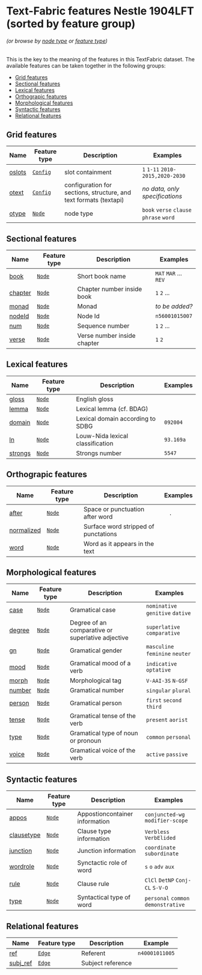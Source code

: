 # Text-Fabric features Nestle 1904LFT (sorted by feature group)
###### *(or browse by [node type](featuresbynodetype.md#readme) or [feature type](featuresbyfeaturetype.md#readme))*

This is the key to the meaning of the features in this TextFabric dataset. The available features can be taken together in the following groups: 

* [Grid features](#grid-features)
* [Sectional features](#sectional-features)
* [Lexical features](#lexical-features)
* [Orthograpic features](#orthograpic-features)
* [Morphological features](#morphological-features)
* [Syntactic features](#syntactic-features)
* [Relational features](#relational-features)

## Grid features

Name | Feature type | Description| Examples
---|---|---| ---
[oslots](oslots.md) | [`Config`](featuresbyfeaturetype.md#config-features)  | slot containment | `1` `1-11` `2010-2015,2020-2030`
[otext](otext.md) | [`Config`](featuresbyfeaturetype.md#config-features) | configuration for sections, structure, and text formats (textapi) | *no data, only specifications*  
[otype](otype.md) | [`Node`](featuresbyfeaturetype.md#node-features) | node type | `book` `verse` `clause` `phrase` `word`

## Sectional features

Name | Feature type | Description | Examples
---|---|---|---
[book](book.md#readme) | [`Node`](featuresbyfeaturetype.md#node-features) | Short book name | `MAT` `MAR` ... `REV`
[chapter](chapter.md#readme) | [`Node`](featuresbyfeaturetype.md#node-features) | Chapter number inside book | `1` `2` ...
[monad](monad.md#readme) | [`Node`](featuresbyfeaturetype.md#node-features) | Monad | *to be added?*
[nodeId](nodeId.md#readme) | [`Node`](featuresbyfeaturetype.md#node-features) | Node Id  | `n56001015007`
[num](num.md#readme) | [`Node`](featuresbyfeaturetype.md#node-features) | Sequence number  | `1` `2` ...   
[verse](verse.md#readme) | [`Node`](featuresbyfeaturetype.md#node-features) | Verse number inside chapter | `1` `2`

## Lexical features

Name| Feature type | Description | Examples
---|---|---|---
[gloss](gloss.md#readme) | [`Node`](featuresbyfeaturetype.md#node-features) | English gloss | 
[lemma](lemma.md#readme) | [`Node`](featuresbyfeaturetype.md#node-features) | Lexical lemma (cf. BDAG) |
[domain](domain.md#readme) | [`Node`](featuresbyfeaturetype.md#node-features) | Lexical domain according to SDBG | `092004`
[ln](ln.md#readme) | [`Node`](featuresbyfeaturetype.md#node-features) | Louw-Nida lexical classification | `93.169a`
[strongs](strongs.md#readme) | [`Node`](featuresbyfeaturetype.md#node-features) | Strongs number | `5547`

## Orthograpic features

Name | Feature type | Description | Examples
--- | --- | --- | ---
[after](after.md#readme) | [`Node`](featuresbyfeaturetype.md#node-features) | Space or punctuation after word | ` ` `.`
[normalized](normalized.md#readme) | [`Node`](featuresbyfeaturetype.md#node-features) | Surface word stripped of punctations |
[word](word.md#readme) | [`Node`](featuresbyfeaturetype.md#node-features) | Word as it appears in the text | 

## Morphological features

Name | Feature type |Description | Examples
--- | --- | --- | ---
[case](case.md#readme) | [`Node`](featuresbyfeaturetype.md#node-features) | Gramatical case | `nominative` `genitive` `dative`
[degree](degree.md#readme) | [`Node`](featuresbyfeaturetype.md#node-features) | Degree of an comparative or superlative adjective | `superlative` `comparative`
[gn](gn.md#readme) | [`Node`](featuresbyfeaturetype.md#node-features) | Gramatical gender | `masculine` `feminine` `neuter`
[mood](mood.md#readme) | [`Node`](featuresbyfeaturetype.md#node-features) | Gramatical mood of a verb | `indicative` `optative `
[morph](morph.md#readme) | [`Node`](featuresbyfeaturetype.md#node-features) | Morphological tag | `V-AAI-3S` `N-GSF`
[number](number.md#readme) | [`Node`](featuresbyfeaturetype.md#node-features) | Gramatical number | `singular` `plural`
[person](person.md#readme) | [`Node`](featuresbyfeaturetype.md#node-features) | Gramatical person | `first` `second` `third`
[tense](tense.md#readme) | [`Node`](featuresbyfeaturetype.md#node-features) | Gramatical tense of the verb | `present` `aorist`
[type](type.md#readme) | [`Node`](featuresbyfeaturetype.md#node-features) | Gramatical type of noun or pronoun | `common` `personal`
[voice](voice.md#readme) | [`Node`](featuresbyfeaturetype.md#node-features) | Gramatical voice of the verb | `active` `passive`

## Syntactic features

Name | Feature type | Description | Examples
--- | --- | --- | ---
[appos](appos.md#readme) | [`Node`](featuresbyfeaturetype.md#node-features) | Appostioncontainer information | `conjuncted-wg` `modifier-scope` 
[clausetype](clausetype.md#readme) | [`Node`](featuresbyfeaturetype.md#node-features) | Clause type information | `Verbless` `VerbElided`
[junction](junction.md#readme) | [`Node`](featuresbyfeaturetype.md#node-features) | Junction information | `coordinate` `subordinate`
[wordrole](wordrole.md#readme) | [`Node`](featuresbyfeaturetype.md#node-features) | Synctactic role of word | `s` `o` `adv` `aux` 
[rule](crule.md#readme) | [`Node`](featuresbyfeaturetype.md#node-features) | Clause rule | `ClCl` `DetNP` `Conj-CL` `S-V-O`
[type](type.md#readme) | [`Node`](featuresbyfeaturetype.md#node-features) | Syntactical type of word | `personal` `common` `demonstrative`

## Relational features

Name | Feature type |Description | Example
--- | --- | --- | ---
[ref](ref.md#readme) | [`Edge`](featuresbyfeaturetype.md#edge-features) | Referent | `n40001011005`
[subj_ref](subj_ref.md#readme) | [`Edge`](featuresbyfeaturetype.md#edge-features) | Subject reference |

